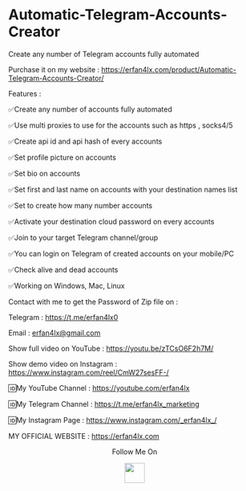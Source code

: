 # Automatic-Telegram-Accounts-Creator
Create any number of Telegram accounts fully automated

Purchase it on my website : https://erfan4lx.com/product/Automatic-Telegram-Accounts-Creator/

Features :

✅Create any number of accounts fully automated

✅Use multi proxies to use for the accounts such as https , socks4/5

✅Create api id and api hash of every accounts

✅Set profile picture on accounts

✅Set bio on accounts

✅Set first and last name on accounts with your destination names list

✅Set to create how many number accounts

✅Activate your destination cloud password on every accounts

✅Join to your target Telegram channel/group

✅You can login on Telegram of created accounts on your mobile/PC

✅Check alive and dead accounts

✅Working on Windows, Mac, Linux

Contact with me to get the Password of Zip file on :

 Telegram : https://t.me/erfan4lx0
  
 Email : erfan4lx@gmail.com
 
Show full video on YouTube : https://youtu.be/zTCsO6F2h7M/

Show demo video on Instagram : https://www.instagram.com/reel/CmW27sesFF-/
 
🆔My YouTube Channel : https://youtube.com/erfan4lx

🆔My Telegram Channel : https://t.me/erfan4lx_marketing

🆔My Instagram Page : https://www.instagram.com/_erfan4lx_/

 MY OFFICIAL WEBSITE : https://erfan4lx.com

<p align="center">
  Follow Me On
</p>
<p align="center">
  <a href="https://www.youtube.com/c/erfan4lx?sub_confirmation=1">
    <img src="https://www.iconsdb.com/icons/preview/black/youtube-4-xxl.png" width="40" height="40">
  </a>
</p>
